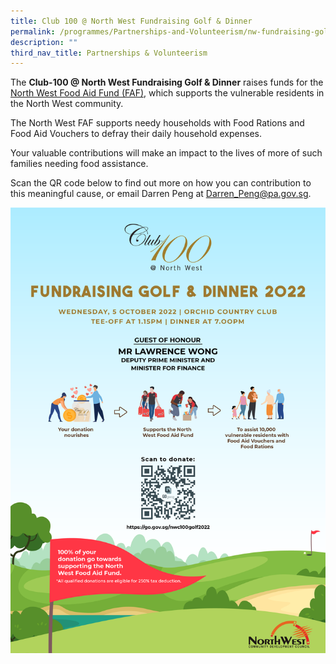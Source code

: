 ```yaml
---
title: Club 100 @ North West Fundraising Golf & Dinner
permalink: /programmes/Partnerships-and-Volunteerism/nw-fundraising-golf
description: ""
third_nav_title: Partnerships & Volunteerism
---
```

The **Club-100 @ North West Fundraising Golf & Dinner** raises funds for the [North West Food Aid Fund (FAF)](https://northwest.cdc.gov.sg/programmes/assisting-the-needy/northwest-food-aid-fund), which supports the vulnerable residents in the North West community. 

The North West FAF supports needy households with Food Rations and Food Aid Vouchers to defray their daily household expenses.

Your valuable contributions will make an impact to the lives of more of such families needing food assistance. 

Scan the QR code below to find out more on how you can contribution to this meaningful cause, or email Darren Peng at Darren_Peng@pa.gov.sg.

![](/images/Programmes/EDM_Club%20100%20Fundraising%20Golf%20and%20Dinner%202022.png)